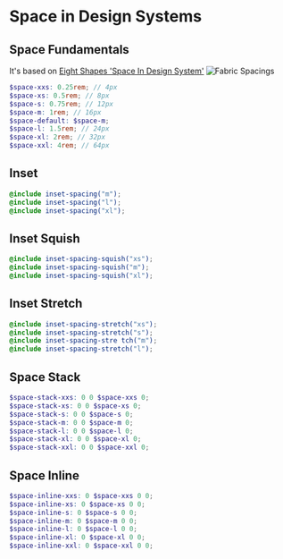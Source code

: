 # Space in Design Systems

## Space Fundamentals
It's based on [Eight Shapes 'Space In Design System'](https://medium.com/eightshapes-llc/space-in-design-systems-188bcbae0d62)
![Fabric Spacings](https://cloud.githubusercontent.com/assets/1137569/24362344/c41ecc34-130c-11e7-9937-e1fcc5722900.png "Fabric Spacings")

```scss
$space-xxs: 0.25rem; // 4px
$space-xs: 0.5rem; // 8px
$space-s: 0.75rem; // 12px
$space-m: 1rem; // 16px
$space-default: $space-m;
$space-l: 1.5rem; // 24px
$space-xl: 2rem; // 32px
$space-xxl: 4rem; // 64px
```

## Inset

```scss
@include inset-spacing("m");
@include inset-spacing("l");
@include inset-spacing("xl");
```

## Inset Squish

```scss
@include inset-spacing-squish("xs");
@include inset-spacing-squish("m");
@include inset-spacing-squish("xl");
```

## Inset Stretch

```scss
@include inset-spacing-stretch("xs");
@include inset-spacing-stretch("s");
@include inset-spacing-stre tch("m");
@include inset-spacing-stretch("l");
```

## Space  Stack

```scss
$space-stack-xxs: 0 0 $space-xxs 0;
$space-stack-xs: 0 0 $space-xs 0;
$space-stack-s: 0 0 $space-s 0;
$space-stack-m: 0 0 $space-m 0;
$space-stack-l: 0 0 $space-l 0;
$space-stack-xl: 0 0 $space-xl 0;
$space-stack-xxl: 0 0 $space-xxl 0;
```

## Space Inline

```scss
$space-inline-xxs: 0 $space-xxs 0 0;
$space-inline-xs: 0 $space-xs 0 0;
$space-inline-s: 0 $space-s 0 0;
$space-inline-m: 0 $space-m 0 0;
$space-inline-l: 0 $space-l 0 0;
$space-inline-xl: 0 $space-xl 0 0;
$space-inline-xxl: 0 $space-xxl 0 0;
```
